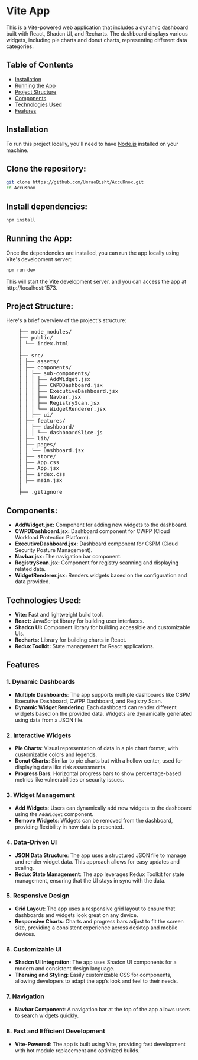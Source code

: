 # Vite App

This is a Vite-powered web application that includes a dynamic dashboard built with React, Shadcn UI, and Recharts. The dashboard displays various widgets, including pie charts and donut charts, representing different data categories.

## Table of Contents

- [Installation](#installation)
- [Running the App](#running-the-app)
- [Project Structure](#project-structure)
- [Components](#components)
- [Technologies Used](#technologies-used)
- [Features](#features)

## Installation

To run this project locally, you'll need to have [Node.js](https://nodejs.org/) installed on your machine.

## Clone the repository:

   ```bash
   git clone https://github.com/UmraoBisht/AccuKnox.git
   cd AccuKnox
   ```
## Install dependencies:
   ```bash
   npm install
   ```
## Running the App:
   Once the dependencies are installed, you can run the app locally using Vite's development server:
   ```bash
   npm run dev
   ```
   This will start the Vite development server, and you can access the app at http://localhost:1573.
## Project Structure:
   Here's a brief overview of the project's structure:
 <pre>
    ├── node_modules/
    ├── public/
    │ └── index.html
    │
    ├── src/
    │ ├── assets/
    │ ├── components/
    │ │ ├── sub-components/
    │ │ │ ├── AddWidget.jsx
    │ │ │ ├── CWPDDashboard.jsx
    │ │ │ ├── ExecutiveDashboard.jsx
    │ │ │ ├── Navbar.jsx
    │ │ │ ├── RegistryScan.jsx
    │ │ │ └── WidgetRenderer.jsx
    │ │ ├── ui/
    │ ├── features/
    │ │ ├── dashboard/
    │ │ │ └── dashboardSlice.js
    │ ├── lib/
    │ ├── pages/
    │ │ └── Dashboard.jsx
    │ ├── store/
    │ ├── App.css
    │ ├── App.jsx
    │ ├── index.css
    │ ├── main.jsx
    │
    ├── .gitignore
</pre>
## Components:
  - **AddWidget.jsx:** Component for adding new widgets to the dashboard.
  - **CWPDDashboard.jsx:** Dashboard component for CWPP (Cloud Workload Protection Platform).
  - **ExecutiveDashboard.jsx:** Dashboard component for CSPM (Cloud Security Posture Management).
  - **Navbar.jsx:** The navigation bar component.
  - **RegistryScan.jsx:** Component for registry scanning and displaying related data.
  - **WidgetRenderer.jsx:** Renders widgets based on the configuration and data provided.
 
## Technologies Used:
  - **Vite:** Fast and lightweight build tool.
  - **React:** JavaScript library for building user interfaces.
  - **Shadcn UI:** Component library for building accessible and customizable UIs.
  - **Recharts:** Library for building charts in React.
  - **Redux Toolkit:** State management for React applications.

## Features

### 1. **Dynamic Dashboards**
   - **Multiple Dashboards**: The app supports multiple dashboards like CSPM Executive Dashboard, CWPP Dashboard, and Registry Scan.
   - **Dynamic Widget Rendering**: Each dashboard can render different widgets based on the provided data. Widgets are dynamically generated using data from a JSON file.

### 2. **Interactive Widgets**
   - **Pie Charts**: Visual representation of data in a pie chart format, with customizable colors and legends.
   - **Donut Charts**: Similar to pie charts but with a hollow center, used for displaying data like risk assessments.
   - **Progress Bars**: Horizontal progress bars to show percentage-based metrics like vulnerabilities or security issues.

### 3. **Widget Management**
   - **Add Widgets**: Users can dynamically add new widgets to the dashboard using the `AddWidget` component.
   - **Remove Widgets**: Widgets can be removed from the dashboard, providing flexibility in how data is presented.

### 4. **Data-Driven UI**
   - **JSON Data Structure**: The app uses a structured JSON file to manage and render widget data. This approach allows for easy updates and scaling.
   - **Redux State Management**: The app leverages Redux Toolkit for state management, ensuring that the UI stays in sync with the data.

### 5. **Responsive Design**
   - **Grid Layout**: The app uses a responsive grid layout to ensure that dashboards and widgets look great on any device.
   - **Responsive Charts**: Charts and progress bars adjust to fit the screen size, providing a consistent experience across desktop and mobile devices.

### 6. **Customizable UI**
   - **Shadcn UI Integration**: The app uses Shadcn UI components for a modern and consistent design language.
   - **Theming and Styling**: Easily customizable CSS for components, allowing developers to adapt the app’s look and feel to their needs.

### 7. **Navigation**
   - **Navbar Component**: A navigation bar at the top of the app allows users to search widgets quickly.

### 8. **Fast and Efficient Development**
   - **Vite-Powered**: The app is built using Vite, providing fast development with hot module replacement and optimized builds.


